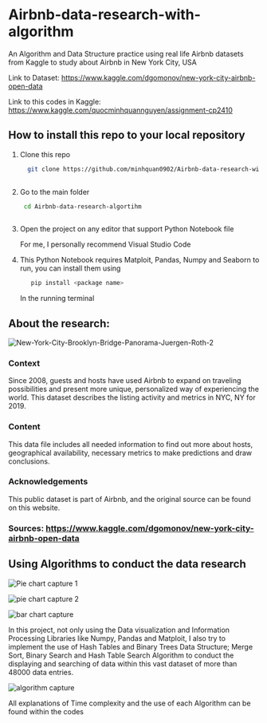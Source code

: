# Airbnb-data-research-with-algorithm

An Algorithm and Data Structure practice using real life Airbnb datasets from Kaggle to study about Airbnb in New York City, USA

Link to Dataset: https://www.kaggle.com/dgomonov/new-york-city-airbnb-open-data

Link to this codes in Kaggle: https://www.kaggle.com/quocminhquannguyen/assignment-cp2410

## How to install this repo to your local repository
 1. Clone this repo
    ```sh
      git clone https://github.com/minhquan0902/Airbnb-data-research-with-algorithm.git
      
    ```
 2. Go to the main folder
     ```sh
      cd Airbnb-data-research-algortihm
      
    ```
 3. Open the project on any editor that support Python Notebook file
    
    For me, I personally recommend Visual Studio Code
 4. This Python Notebook requires Matploit, Pandas, Numpy and Seaborn to run, you can install them using

    ```sh
       pip install <package name>

    ```
    In the running terminal

## About the research:

![New-York-City-Brooklyn-Bridge-Panorama-Juergen-Roth-2](https://user-images.githubusercontent.com/58071533/119252493-2b179900-bbdf-11eb-830a-64e2ead8ee39.jpg)


### Context

Since 2008, guests and hosts have used Airbnb to expand on traveling possibilities and present more unique, personalized way of experiencing the world. This dataset describes the listing activity and metrics in NYC, NY for 2019.

### Content

This data file includes all needed information to find out more about hosts, geographical availability, necessary metrics to make predictions and draw conclusions.

### Acknowledgements

This public dataset is part of Airbnb, and the original source can be found on this website.

### Sources: https://www.kaggle.com/dgomonov/new-york-city-airbnb-open-data

## Using Algorithms to conduct the data research

![Pie chart capture 1](https://user-images.githubusercontent.com/58071533/119252624-e2141480-bbdf-11eb-80b1-18d7c4924100.JPG)


![pie chart capture 2](https://user-images.githubusercontent.com/58071533/119252638-f5bf7b00-bbdf-11eb-9c05-c3f02f4e2d18.JPG)

![bar chart capture](https://user-images.githubusercontent.com/58071533/119252658-0b34a500-bbe0-11eb-9bd7-4d244ba3695c.JPG)


In this project, not only using the Data visualization and Information Processing Libraries like Numpy, Pandas and Matploit, I also try to implement the use of Hash Tables and Binary Trees Data Structure; Merge Sort, Binary Search and Hash Table Search Algorithm to conduct the displaying and searching of data within this vast dataset of more than 48000 data entries.


![algorithm capture](https://user-images.githubusercontent.com/58071533/119252730-55b62180-bbe0-11eb-8837-9c19db3a288e.JPG)

All explanations of Time complexity and the use of each Algorithm can be found within the codes





 
